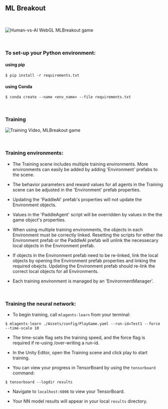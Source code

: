## ML Breakout

<br/>

![Human-vs-AI WebGL MLBreakout game](Docs/Images/gameplay.gif)

<br/>

### To set-up your Python environment:

#### using pip

`$ pip install -r requirements.txt`

#### using Conda

`$ conda create --name <env_name> --file requirements.txt`

<br/>

### Training 

![Training Video, MLBreakout game](Docs/Images/training-video.gif)

<br/>

### Training environments:

- The Training scene includes multiple training environments.  More environments can easily be added by adding 'Environment' prefabs to the scene.

- The behavior parameters and reward values for all agents in the Training scene can be adjusted in the 'Environment' prefab properties.  
 
- Updating the 'PaddleAI' prefab's properties will not update the Environment objects.  

- Values in the 'PaddleAgent' script will be overridden by values in the the game object's properties.

- When using multiple training environments, the objects in each Environment must be correctly linked.  Resetting the scripts for either the Environment prefab or the PaddleAI prefab will unlink the necessecary local objects in the Environment prefab.

- If objects in the Environment prefab need to be re-linked, link the local objects by opening the Environment prefab properties and linking the required obejcts.  Updating the Environment prefab should re-link the correct local objects for all Environments. 

- Each training environment is managed by an 'EnvironmentManager'. 

<br/>

### Training the neural network:

- To begin training, call `mlagents-learn` from your terminal:

`$ mlagents-learn ./Assets/config/PlayGame.yaml --run-id=Test1 --force --time-scale 10`

- The time-scale flag sets the training speed, and the force flag is required if re-using /over-writing a run-id.

- In the Unity Editor, open the Training scene and click play to start training.

- You can view your progress in TensorBoard by using the `tensorboard` command:

`$ tensorboard --logdir results`

- Navigate to `localhost:6006` to view your TensorBoard.

- Your NN model results will appear in your local `results` directory.



